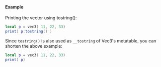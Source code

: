#### Example
Printing the vector using tostring():
```lua
local p = vec3( 11, 22, 33)
print( p:tostring() )
```
Since `tostring()` is also used as `__tostring` of Vec3's metatable, you can
shorten the above example:
```lua
local p = vec3( 11, 22, 33)
print( p)
```

